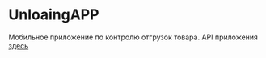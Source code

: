 # UnloaingAPP
Мобильное приложение по контролю отгрузок товара.
API приложения [здесь](https://github.com/Vlad202/UnloaingAPP-API/)
